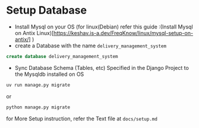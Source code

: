 # Setup Database

- Install Mysql on your OS (for linux(Debian) refer this guide :(Install Mysql on Antix Linux)[https://keshav.is-a.dev/FreqKnow/linux/mysql-setup-on-antix/] )
- create a Database with the name `delivery_management_system`

```sql
create database delivery_management_system
```

- Sync Database Schema (Tables, etc) Specified in the Django Project to the Mysqldb installed on OS

```sh
uv run manage.py migrate
```

or

```sh
python manage.py migrate
```

for More Setup instruction, refer the Text file at `docs/setup.md`
